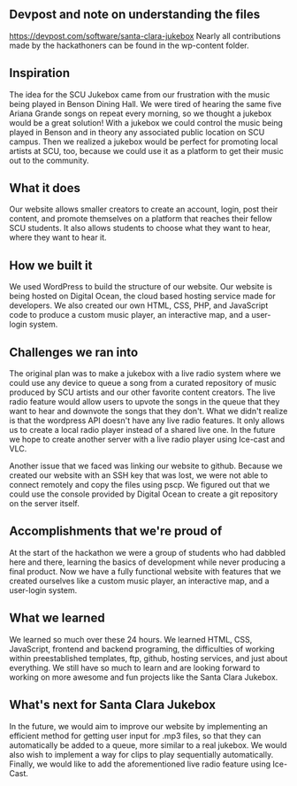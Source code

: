 ## Devpost and note on understanding the files
https://devpost.com/software/santa-clara-jukebox
Nearly all contributions made by the hackathoners can be found in the wp-content folder.

## Inspiration
The idea for the SCU Jukebox came from our frustration with the music being played in Benson Dining Hall. We were tired of hearing the same five Ariana Grande songs on repeat every morning, so we thought a jukebox would be a great solution! With a jukebox we could control the music being played in Benson and in theory any associated public location on SCU campus. Then we realized a jukebox would be perfect for promoting local artists at SCU, too, because we could use it as a platform to get their music out to the community. 

## What it does
Our website allows smaller creators to create an account, login, post their content, and promote themselves on a platform that reaches their fellow SCU students. It also allows students to choose what they want to hear, where they want to hear it.

## How we built it
We used WordPress to build the structure of our website. Our website is being hosted on Digital Ocean, the cloud based hosting service made for developers. We also created our own HTML, CSS, PHP, and JavaScript code to produce a custom music player, an interactive map, and a user-login system.

## Challenges we ran into
The original plan was to make a jukebox with a live radio system where we could use any device to queue a song from a curated repository of music produced by SCU artists and our other favorite content creators. The live radio feature would allow users to upvote the songs in the queue that they want to hear and downvote the songs that they don't. What we didn't realize is that the wordpress API doesn't have any live radio features. It only allows us to create a local radio player instead of a shared live one. In the future we hope to create another server with a live radio player using Ice-cast and VLC. 

Another issue that we faced was linking our website to github. Because we created our website with an SSH key that was lost, we were not able to connect remotely and copy the files using pscp. We figured out that we could use the console provided by Digital Ocean to create a git repository on the server itself.

## Accomplishments that we're proud of
At the start of the hackathon we were a group of students who had dabbled here and there, learning the basics of development while never producing a final product. Now we have a fully functional website with features that we created ourselves like a custom music player, an interactive map, and a user-login system.

## What we learned
We learned so much over these 24 hours. We learned HTML, CSS, JavaScript, frontend and backend programing, the difficulties of working within preestablished templates, ftp, github, hosting services, and just about everything. We still have so much to learn and are looking forward to working on more awesome and fun projects like the Santa Clara Jukebox.

## What's next for Santa Clara Jukebox
In the future, we would aim to improve our website by implementing an efficient method for getting user input for .mp3 files, so that they can automatically be added to a queue, more similar to a real jukebox. We would also wish to implement a way for clips to play sequentially automatically. Finally, we would like to add the aforementioned live radio feature using Ice-Cast.

